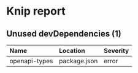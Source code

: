 # Knip report

## Unused devDependencies (1)

| Name | Location | Severity |
| :------------ | :----------- | :------- |
| openapi-types | package.json | error |

